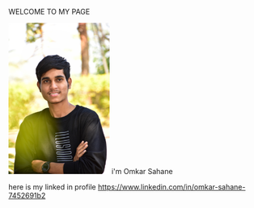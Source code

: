 WELCOME TO MY PAGE

  <img width="200" alt="portfolio_view" src="https://github.com/omkar-s2/OmkarSahane-/blob/main/DSC_0021-01.jpeg">
  i'm Omkar Sahane
<space>
  
  
  
  <space>

here is my linked in profile 
<a href="url">https://www.linkedin.com/in/omkar-sahane-7452691b2 </a>
